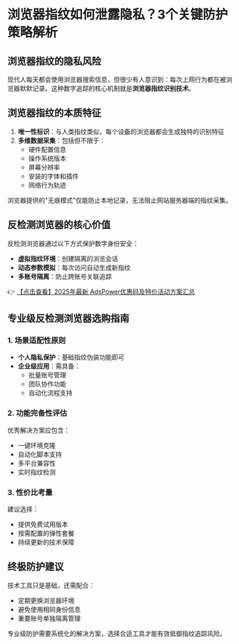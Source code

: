 # 浏览器指纹如何泄露隐私？3个关键防护策略解析

## 浏览器指纹的隐私风险

现代人每天都会使用浏览器搜索信息，但很少有人意识到：每次上网行为都在被浏览器默默记录。这种数字追踪的核心机制就是**浏览器指纹识别技术**。

## 浏览器指纹的本质特征

1. **唯一性标识**：与人类指纹类似，每个设备的浏览器都会生成独特的识别特征
2. **多维数据采集**：包括但不限于：
   - 硬件配置信息
   - 操作系统版本
   - 屏幕分辨率
   - 安装的字体和插件
   - 网络行为轨迹

浏览器提供的"无痕模式"仅能防止本地记录，无法阻止网站服务器端的指纹采集。

## 反检测浏览器的核心价值

反检测浏览器通过以下方式保护数字身份安全：

- **虚拟指纹环境**：创建隔离的浏览会话
- **动态参数模拟**：每次访问自动生成新指纹
- **多账号隔离**：防止跨账号关联追踪

👉 [【点击查看】2025年最新 AdsPower优惠码及特价活动方案汇总](https://bit.ly/adspower_free)

## 专业级反检测浏览器选购指南

### 1. 场景适配性原则
- **个人隐私保护**：基础指纹伪装功能即可
- **企业级应用**：需具备：
  - 批量账号管理
  - 团队协作功能
  - 自动化流程支持

### 2. 功能完备性评估
优秀解决方案应包含：
- 一键环境克隆
- 自动化脚本支持
- 多平台兼容性
- 实时指纹检测

### 3. 性价比考量
建议选择：
- 提供免费试用版本
- 按需配置的弹性套餐
- 持续更新的技术保障

## 终极防护建议
技术工具只是基础，还需配合：
- 定期更换浏览器环境
- 避免使用相同身份信息
- 重要账号单独隔离管理

专业级防护需要系统化的解决方案，选择合适工具才能有效抵御指纹追踪风险。